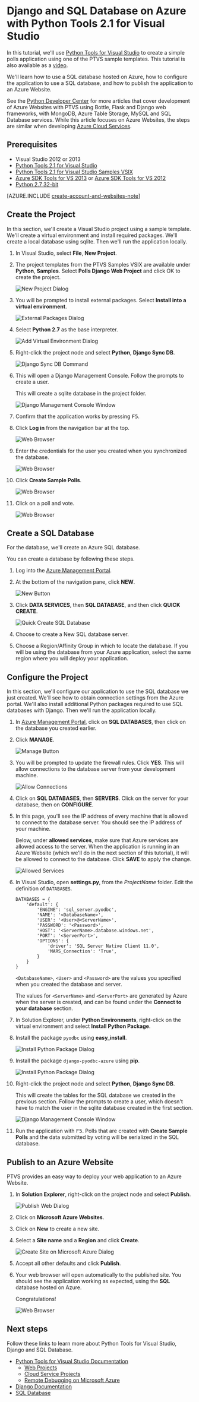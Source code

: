 <properties 
	pageTitle="Django and SQL Database on Azure with Python Tools 2.1 for Visual Studio" 
	description="Learn how to use the Python Tools for Visual Studio to create a Django application that stores data in a SQL database instance and can be deployed to a web site." 
	services="" 
	documentationCenter="python" 
	authors="huguesv" 
	manager="wpickett" 
	editor=""/>

<tags 
	ms.service="web-sites" 
	ms.workload="web" 
	ms.tgt_pltfrm="na" 
	ms.devlang="python" 
	ms.topic="article" 
	ms.date="02/09/2015" 
	ms.author="huvalo"/>




# Django and SQL Database on Azure with Python Tools 2.1 for Visual Studio 

In this tutorial, we'll use [Python Tools for Visual Studio][] to create a simple polls application using one of the PTVS sample templates. This tutorial is also available as a [video](https://www.youtube.com/watch?v=ZwcoGcIeHF4).

We'll learn how to use a SQL database hosted on Azure, how to configure the application to use a SQL database, and how to publish the application to an Azure Website.

See the [Python Developer Center][] for more articles that cover development of Azure Websites with PTVS using Bottle, Flask and Django web frameworks, with MongoDB, Azure Table Storage, MySQL and SQL Database services.  While this article focuses on Azure Websites, the steps are similar when developing [Azure Cloud Services][].

## Prerequisites

 - Visual Studio 2012 or 2013
 - [Python Tools 2.1 for Visual Studio][]
 - [Python Tools 2.1 for Visual Studio Samples VSIX][]
 - [Azure SDK Tools for VS 2013][] or [Azure SDK Tools for VS 2012][]
 - [Python 2.7 32-bit][]

[AZURE.INCLUDE [create-account-and-websites-note](../includes/create-account-and-websites-note.md)]

## Create the Project

In this section, we'll create a Visual Studio project using a sample template. We'll create a virtual environment and install required packages.  We'll create a local database using sqlite.  Then we'll run the application locally.

1.  In Visual Studio, select **File**, **New Project**.

1.  The project templates from the PTVS Samples VSIX are available under **Python**, **Samples**.  Select **Polls Django Web Project** and click OK to create the project.

  	![New Project Dialog](./media/web-sites-python-ptvs-django-sql/PollsDjangoNewProject.png)

1.  You will be prompted to install external packages.  Select **Install into a virtual environment**.

  	![External Packages Dialog](./media/web-sites-python-ptvs-django-sql/PollsDjangoExternalPackages.png)

1.  Select **Python 2.7** as the base interpreter.

  	![Add Virtual Environment Dialog](./media/web-sites-python-ptvs-django-sql/PollsCommonAddVirtualEnv.png)

1.  Right-click the project node and select **Python**, **Django Sync DB**.

  	![Django Sync DB Command](./media/web-sites-python-ptvs-django-sql/PollsDjangoSyncDB.png)

1.  This will open a Django Management Console.  Follow the prompts to create a user.

    This will create a sqlite database in the project folder.

  	![Django Management Console Window](./media/web-sites-python-ptvs-django-sql/PollsDjangoConsole.png)

1.  Confirm that the application works by pressing <kbd>F5</kbd>.

1.  Click **Log in** from the navigation bar at the top.

  	![Web Browser](./media/web-sites-python-ptvs-django-sql/PollsDjangoCommonBrowserLocalMenu.png)

1.  Enter the credentials for the user you created when you synchronized the database.

  	![Web Browser](./media/web-sites-python-ptvs-django-sql/PollsDjangoCommonBrowserLocalLogin.png)

1.  Click **Create Sample Polls**.

  	![Web Browser](./media/web-sites-python-ptvs-django-sql/PollsDjangoCommonBrowserNoPolls.png)

1.  Click on a poll and vote.

  	![Web Browser](./media/web-sites-python-ptvs-django-sql/PollsDjangoSqliteBrowser.png)

## Create a SQL Database

For the database, we'll create an Azure SQL database.

You can create a database by following these steps.

1.  Log into the [Azure Management Portal][].

1.  At the bottom of the navigation pane, click **NEW**.

  	![New Button](./media/web-sites-python-ptvs-django-sql/PollsCommonAzurePlusNew.png)

1.  Click **DATA SERVICES**, then **SQL DATABASE**, and then click **QUICK CREATE**.

  	![Quick Create SQL Database](./media/web-sites-python-ptvs-django-sql/PollsDjangoSqlCreate.png)

1.  Choose to create a New SQL database server.

1.  Choose a Region/Affinity Group in which to locate the database. If you will be using the database from your Azure application, select the same region where you will deploy your application.

## Configure the Project

In this section, we'll configure our application to use the SQL database 
we just created.  We'll see how to obtain connection settings from the Azure 
portal.  We'll also install additional Python packages required to use SQL 
databases with Django.  Then we'll run the application locally.

1.  In [Azure Management Portal][], click on **SQL DATABASES**, then click on the database you created earlier.

1.  Click **MANAGE**.

  	![Manage Button](./media/web-sites-python-ptvs-django-sql/PollsDjangoSqlManage.png)

1.  You will be prompted to update the firewall rules. Click **YES**.  This will allow connections to the database server from your development machine.

  	![Allow Connections](./media/web-sites-python-ptvs-django-sql/PollsDjangoSqlUpdateFirewall.png)

1.  Click on **SQL DATABASES**, then **SERVERS**.  Click on the server for your database, then on **CONFIGURE**.

1.  In this page, you'll see the IP address of every machine that is allowed to connect to the database server.  You should see the IP address of your machine.

    Below, under **allowed services**, make sure that Azure services are allowed access to the server.  When the application is running in an Azure Website (which we'll do in the next section of this tutorial), it will be allowed to connect to the database.  Click **SAVE** to apply the change.

  	![Allowed Services](./media/web-sites-python-ptvs-django-sql/PollsDjangoSqlAllowedServices.png)

1.  In Visual Studio, open **settings.py**, from the *ProjectName* folder. Edit the definition of `DATABASES`.

        DATABASES = {
            'default': {
                'ENGINE': 'sql_server.pyodbc',
                'NAME': '<DatabaseName>',
                'USER': '<User>@<ServerName>',
                'PASSWORD': '<Password>',
                'HOST': '<ServerName>.database.windows.net',
                'PORT': '<ServerPort>',
                'OPTIONS': {
                    'driver': 'SQL Server Native Client 11.0',
                    'MARS_Connection': 'True',
                }
            }
        }

    `<DatabaseName>`, `<User>` and `<Password>` are the values you specified when you created the database and server.

    The values for `<ServerName>` and `<ServerPort>` are generated by Azure when the server is created, and can be found under the **Connect to your database** section.

1.  In Solution Explorer, under **Python Environments**, right-click on the virtual environment and select **Install Python Package**.

1.  Install the package `pyodbc` using **easy_install**.

  	![Install Python Package Dialog](./media/web-sites-python-ptvs-django-sql/PollsDjangoSqlInstallPackagePyodbc.png)

1.  Install the package `django-pyodbc-azure` using **pip**.

  	![Install Python Package Dialog](./media/web-sites-python-ptvs-django-sql/PollsDjangoSqlInstallPackageDjangoPyodbcAzure.png)

1.  Right-click the project node and select **Python**, **Django Sync DB**.  

    This will create the tables for the SQL database we created in the previous section.  Follow the prompts to create a user, which doesn't have to match the user in the sqlite database created in the first section.

  	![Django Management Console Window](./media/web-sites-python-ptvs-django-sql/PollsDjangoConsole.png)

1.  Run the application with <kbd>F5</kbd>.  Polls that are created with **Create Sample Polls** and the data submitted by voting will be serialized in the SQL database.


## Publish to an Azure Website

PTVS provides an easy way to deploy your web application to an Azure Website.

1.  In **Solution Explorer**, right-click on the project node and select **Publish**.

  	![Publish Web Dialog](./media/web-sites-python-ptvs-django-sql/PollsCommonPublishWebSiteDialog.png)

1.  Click on **Microsoft Azure Websites**.

1.  Click on **New** to create a new site.

1.  Select a **Site name** and a **Region** and click **Create**.

  	![Create Site on Microsoft Azure Dialog](./media/web-sites-python-ptvs-django-sql/PollsCommonCreateWebSite.png)

1.  Accept all other defaults and click **Publish**.

1.  Your web browser will open automatically to the published site.  You should see the application working as expected, using the **SQL** database hosted on Azure.

    Congratulations!

  	![Web Browser](./media/web-sites-python-ptvs-django-sql/PollsDjangoAzureBrowser.png)

## Next steps

Follow these links to learn more about Python Tools for Visual Studio, Django and SQL Database.

- [Python Tools for Visual Studio Documentation][]
  - [Web Projects][]
  - [Cloud Service Projects][]
  - [Remote Debugging on Microsoft Azure][]
- [Django Documentation][]
- [SQL Database][]


<!--Link references-->
[Python Developer Center]: /en-us/develop/python/
[Azure Cloud Services]: ../cloud-services-python-ptvs/

<!--External Link references-->
[Azure Management Portal]: https://manage.windowsazure.com
[Python Tools for Visual Studio]: http://aka.ms/ptvs
[Python Tools 2.1 for Visual Studio]: http://go.microsoft.com/fwlink/?LinkId=517189
[Python Tools 2.1 for Visual Studio Samples VSIX]: http://go.microsoft.com/fwlink/?LinkId=517189
[Azure SDK Tools for VS 2013]: http://go.microsoft.com/fwlink/?LinkId=323510
[Azure SDK Tools for VS 2012]: http://go.microsoft.com/fwlink/?LinkId=323511
[Python 2.7 32-bit]: http://go.microsoft.com/fwlink/?LinkId=517190 
[Python Tools for Visual Studio Documentation]: http://pytools.codeplex.com/documentation
[Remote Debugging on Microsoft Azure]: http://pytools.codeplex.com/wikipage?title=Features%20Azure%20Remote%20Debugging
[Web Projects]: http://pytools.codeplex.com/wikipage?title=Features%20Web%20Project
[Cloud Service Projects]: http://pytools.codeplex.com/wikipage?title=Features%20Cloud%20Project
[Django Documentation]: https://www.djangoproject.com/
[SQL Database]: /en-us/documentation/services/sql-database/
